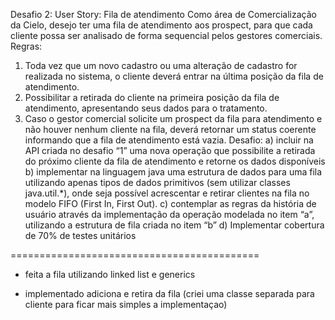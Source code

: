 Desafio 2:
User Story: Fila de atendimento Como área de Comercialização da Cielo, desejo ter uma fila de atendimento aos prospect,
para que cada cliente possa ser analisado de forma sequencial pelos gestores comerciais. Regras:

1) Toda vez que um novo cadastro ou uma alteração de cadastro for realizada no sistema, o cliente deverá entrar na
   última posição da fila de atendimento.
2) Possibilitar a retirada do cliente na primeira posição da fila de atendimento, apresentando seus dados para o
   tratamento.
3) Caso o gestor comercial solicite um prospect da fila para atendimento e não houver nenhum cliente na fila, deverá
   retornar um status coerente informando que a fila de atendimento está vazia. Desafio:
   a) incluir na API criada no desafio “1” uma nova operação que possibilite a retirada do próximo cliente da fila de
   atendimento e retorne os dados disponíveis b) implementar na linguagem java uma estrutura de dados para uma fila
   utilizando apenas tipos de dados primitivos (sem utilizar classes java.util.*), onde seja possível acrescentar e
   retirar clientes na fila no modelo FIFO (First In, First Out). c) contemplar as regras da história de usuário através
   da implementação da operação modelada no item “a”, utilizando a estrutura de fila criada no item “b” d) Implementar
   cobertura de 70% de testes unitários

===========================================

- feita a fila utilizando linked list e generics

- implementado adiciona e retira da fila (criei uma classe separada para cliente para ficar mais simples a
  implementaçao)
